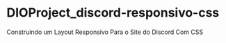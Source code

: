 # DIOProject_discord-responsivo-css
Construindo um Layout Responsivo Para o Site do Discord Com CSS
